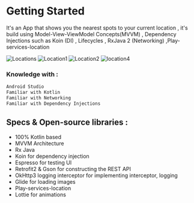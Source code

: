 # Getting Started
It's an App that shows you the nearest spots to your current location , it's build using Model-View-ViewModel Concepts(MVVM) , Dependency Injections such as Koin (DI) , Lifecycles  , RxJava 2 (Networking) ,Play-services-location



![Locations](https://user-images.githubusercontent.com/39958771/71449132-8ece3600-274f-11ea-8fe9-3cc62dbf11a2.PNG)
![Location1](https://user-images.githubusercontent.com/39958771/71449141-be7d3e00-274f-11ea-9270-1021f401ee96.PNG)
![Location2](https://user-images.githubusercontent.com/39958771/71449145-c6d57900-274f-11ea-8be6-07c7204c37dd.PNG)
![location4](https://user-images.githubusercontent.com/39958771/71449146-c806a600-274f-11ea-9316-bdbf37f9df1a.PNG)



### Knowledge with :
```java
Android Studio
Familiar with Kotlin
Familiar with Networking
Familiar with Dependency Injections
```


## Specs & Open-source libraries :
* 100% Kotlin based
* MVVM Architecture
* Rx Java <Observable>
* Koin for dependency injection
* Espresso for testing UI
* Retrofit2 & Gson for constructing the REST API
* OkHttp3 logging interceptor for implementing interceptor, logging
* Glide for loading images
* Play-services-location
* Lottie for animations
